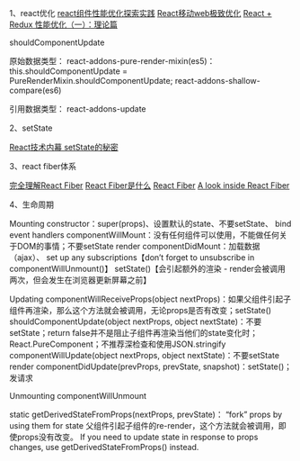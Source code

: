 1、react优化
[react组件性能优化探索实践](http://imweb.io/topic/577512fe732b4107576230b9)
[React移动web极致优化](https://github.com/lcxfs1991/blog/issues/8)
[React + Redux 性能优化（一）：理论篇](https://juejin.im/post/5a4ce1e76fb9a045204c9f6b)

shouldComponentUpdate

原始数据类型：
react-addons-pure-render-mixin(es5)：
this.shouldComponentUpdate = PureRenderMixin.shouldComponentUpdate;
react-addons-shallow-compare(es6)

引用数据类型：
react-addons-update

2、setState

[React技术内幕 setState的秘密](https://github.com/MrErHu/blog/issues/20)

3、react fiber体系

[完全理解React Fiber](http://www.ayqy.net/blog/dive-into-react-fiber/)
[React Fiber是什么](https://zhuanlan.zhihu.com/p/26027085)
[React Fiber](https://juejin.im/post/5ab7b3a2f265da2378403e57)
[A look inside React Fiber](http://makersden.io/blog/look-inside-fiber/)

4、生命周期

Mounting
    constructor：super(props)、设置默认的state、不要setState、 bind event handlers
    componentWillMount：没有任何组件可以使用，不能做任何关于DOM的事情；不要setState
    render
    componentDidMount：加载数据（ajax）、 set up any subscriptions【don’t forget to unsubscribe in componentWillUnmount()】
        setState()【会引起额外的渲染 - render会被调用两次，但会发生在浏览器更新屏幕之前】
    

Updating
    componentWillReceiveProps(object nextProps)：如果父组件引起子组件再渲染，那么这个方法就会被调用，无论props是否有改变；setState()
    shouldComponentUpdate(object nextProps, object nextState)：不要setState；return false并不是阻止子组件再渲染当他们的state变化时；React.PureComponent；不推荐深检查和使用JSON.stringify
    componentWillUpdate(object nextProps, object nextState)：不要setState
    render
    componentDidUpdate(prevProps, prevState, snapshot)：setState()；发请求

Unmounting
    componentWillUnmount
    
static getDerivedStateFromProps(nextProps, prevState)：
“fork” props by using them for state
父组件引起子组件的re-render，这个方法就会被调用，即使props没有改变。
 If you need to update state in response to props changes, use getDerivedStateFromProps() instead.
   